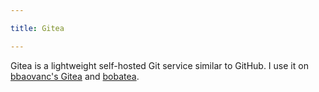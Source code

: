 ```yaml
---

title: Gitea

---
```


Gitea is a lightweight self-hosted Git service similar to GitHub. I use it on
[bbaovanc's Gitea][bbaovanc-gitea] and [bobatea][bobatea].

[bbaovanc-gitea]: https://git.bbaovanc.com
[bobatea]: https://git.boba.best

<!--more-->
